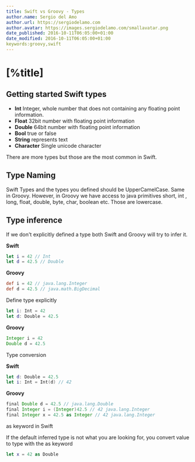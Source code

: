 ```yaml
---
title: Swift vs Groovy - Types
author.name: Sergio del Amo
author.url: https://sergiodelamo.com
author.avatar: https://images.sergiodelamo.com/smallavatar.png 
date_published: 2016-10-11T06:05:00+01:00
date_modified: 2016-10-11T06:05:00+01:00
keywords:groovy,swift
---
```


# [%title]

## Getting started Swift types

- **Int** Integer, whole number that does not containing any floating point information.
- **Float** 32bit number with floating point information
- **Double** 64bit number with floating point information
- **Bool** true or false
- **String** represents text
- **Character** Single unicode character

There are more types but those are the most common in Swift.

## Type Naming

Swift Types and the types you defined should be UpperCamelCase. Same in Groovy. However, in Groovy we have access to java primitives short, int , long, float, double, byte, char, boolean etc. Those are lowercase.

## Type inference

If we don't explicitly defined a type both Swift and Groovy will try to infer it.

**Swift**

```swift
let i = 42 // Int
let d = 42.5 // Double
```

**Groovy**

```groovy
def i = 42 // java.lang.Integer
def d = 42.5 // java.math.BigDecimal
````

Define type explicitly

```swift
let i: Int = 42
let d: Double = 42.5
```

**Groovy**

```groovy
Integer i = 42
Double d = 42.5
```

Type conversion

**Swift**

```swift
let d: Double = 42.5
let i: Int = Int(d) // 42
```

**Groovy**

```groovy
final Double d = 42.5 // java.lang.Double
final Integer i = (Integer)42.5 // 42 java.lang.Integer
final Integer x = 42.5 as Integer // 42 java.lang.Integer
```

as keyword in Swift

If the default inferred type is not what you are looking for, you convert value to type with the as keyword

```swift
let x = 42 as Double
```
